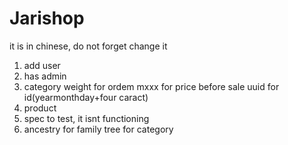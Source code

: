# Jarishop

it is in chinese, do not forget change it

1. add user
2. has admin 
3. category weight for ordem mxxx for price before sale uuid for id(yearmonthday+four caract)
4. product
5. spec to test, it isnt functioning
6. ancestry for family tree for category

